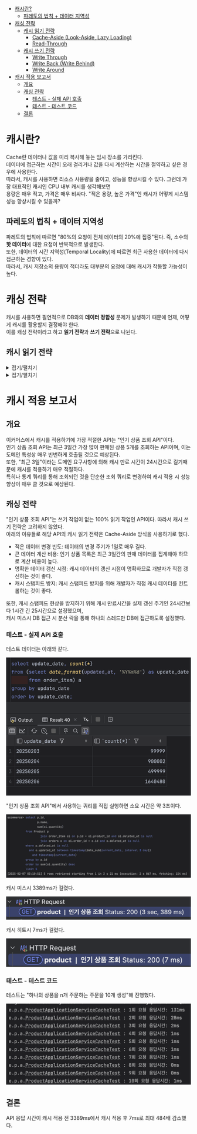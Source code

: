 <!-- TOC -->

* [캐시란?](#캐시란)
    * [파레토의 법칙 + 데이터 지역성](#파레토의-법칙--데이터-지역성)
* [캐싱 전략](#캐싱-전략)
    * [캐시 읽기 전략](#캐시-읽기-전략)
        * [Cache-Aside (Look-Aside, Lazy Loading)](#cache-aside-look-aside-lazy-loading)
        * [Read-Through](#read-through)
    * [캐시 쓰기 전략](#캐시-쓰기-전략)
        * [Write Through](#write-through)
        * [Write Back (Write Behind)](#write-back-write-behind)
        * [Write Around](#write-around)
* [캐시 적용 보고서](#캐시-적용-보고서)
    * [개요](#개요-5)
    * [캐싱 전략](#캐싱-전략-1)
        * [테스트 - 실제 API 호출](#테스트---실제-api-호출)
        * [테스트 - 테스트 코드](#테스트---테스트-코드)
    * [결론](#결론)

<!-- TOC -->

# 캐시란?

Cache란 데이터나 값을 미리 복사해 놓는 임시 장소를 가리킨다.      
데이터에 접근하는 시간이 오래 걸리거나 값을 다시 계산하는 시간을 절약하고 싶은 경우에 사용한다.    
따라서, 캐시를 사용하면 리소스 사용량을 줄이고, 성능을 향상시킬 수 있다. 그런데 가장 대표적인 캐시인 CPU 내부 캐시를 생각해보면  
용량은 매우 적고, 가격은 매우 비싸다. "적은 용량, 높은 가격"인 캐시가 어떻게 시스템 성능 향상시킬 수 있을까?

## 파레토의 법칙 + 데이터 지역성

파레토의 법칙에 따르면 "80%의 요청이 전체 데이터의 20%에 집중"된다. 즉, 소수의 **핫 데이터**에 대한 요청이 반복적으로 발생한다.    
또한, 데이터의 시간 지역성(Temporal Locality)에 따르면 최근 사용한 데이터에 다시 접근하는 경향이 있다.    
따라서, 캐시 저장소의 용량이 적더라도 대부분의 요청에 대해 캐시가 작동할 가능성이 높다.

# 캐싱 전략

캐시를 사용하면 필연적으로 DB와의 **데이터 정합성** 문제가 발생하기 때문에 언제, 어떻게 캐시를 활용할지 결정해야 한다.  
이를 캐싱 전략이라고 하고 **읽기 전략**과 **쓰기 전략**으로 나뉜다.

## 캐시 읽기 전략

<details>
<summary>접기/펼치기</summary>

### Cache-Aside (Look-Aside, Lazy Loading)

#### 개요

요청에 대해 캐시를 조회 후 데이터가 없으면 DB에서 데이터를 가져온 후 캐시에 저장하는 방식.

#### 장점

- 구현이 단순하고 범용적으로 사용됨
- 캐시 장애 발생 시 바로 DB로 fallback할 수 있어 안정적.
- 필요한 데이터만 캐시에 저장하므로 불필요한 자원 낭비를 줄일 수 있음

#### 단점

- 캐시 미스시 DB 접근이 발생해 최초 데이터 조회시 응답 지연이 길어질 수 있음
- 캐시에 데이터가 있으면 바로 반환하므로 **데이터 정합성**문제가 발생할 수 있음
- 캐시 워밍업(Cache Warming) 작업이 별도로 필요할 수 있음

#### 언제 적용할까?

- 읽기가 많은 시스템 (e.g. 상품 목록, 사용자 프로필)
- 모든 데이터를 미리 캐싱하기에는 부담스러운 경우

### Read-Through

#### 개요

요청에 대해 캐시에서만 데이터를 조회하는 방식. Cache-Aside 방식과는 다르게 데이터 로딩을 캐시 시스템이 담당한다.

#### 장점

- 캐시에 없는 데이터를 (캐시 시스템이) 자동으로 채워줘서 데이터 정합성 관리가 쉬움
- 애플리케이션에서 캐시 로직을 관리할 필요가 없음
- 캐시 미스시 캐시 시스템이 자동으로 처리해줌

#### 단점

- 캐시 미스시 조회 지연이 발생할 수 있음
- 캐시 제공 라이브러리나 프레임워크에 의존해야 함
- 초기 설정 복잡

#### 언제 적용할까?

- 읽기가 많은 시스템 + 캐시 로직을 캐시 시스템에게 위임하고 싶은 경우

</details>

<details>
<summary>접기/펼치기</summary>

## 캐시 쓰기 전략

### Write Through

#### 개요

데이터를 캐시에 먼저 저장하고, 캐시가 DB에 반영하는 방식. DB에 쓰기 작업을 캐시 시스템이 담당한다.

#### 장점

- 캐시와 DB의 데이터 일관성
- 읽기 요청시 항상 최신 데이터를 가져올 수 있음

#### 단점

- 쓰기 성능이 낮아질 수 있음(=쓰기 지연시간이 증가할 수 있음)
- 불필요한 캐시가 적재될 가능성이 있음

#### 언제 적용할까?

- 데이터의 일관성이 중요한 경우
- 읽기 빈도가 높은 경우

### Write Back (Write Behind)

#### 개요

데이터를 캐시에 먼저 저장하고, DB에는 **비동기**적으로 갱신

#### 장점

- 쓰기시 메모리에만 저장되므로 쓰기 성능이 매우 빠름
- 대량의 쓰기 요청시 DB 부하 감소

#### 단점

- 캐시에 장애가 발생하면 데이터 유실 가능
- 데이터의 일관성을 보장하기 어렵고, 복잡한 동기화 전략이 필요함

#### 언제 적용할까?

- 쓰기 작업이 많은 경우 (e.g. 로그 데이터 저장)
- 데이터 유실이 어느정도 허용되는 경우

### Write Around

#### 개요

데이터를 캐시에 저장하지 않고, DB에 직접 저장하는 방식. 읽기 요청 발생시 캐시에 저장

#### 장점

- 불필요한 캐시가 적재되는 것을 방지
- 캐시는 읽기 작업에만 집중하므로, 캐시 구현이 단순해짐

#### 단점

- 데이터 최초 조회시 캐시 미스로 읽기 성능 저하

#### 언제 적용할까?

- 쓰기 작업이 많고, 읽기 작업이 상대적으로 적거나 특정 데이터만 자주 조회되는 경우 (e.g. 뉴스 기사)
- 중요한 정보만 캐싱하고 싶을 때

</details>

# 캐시 적용 보고서

## 개요

이커머스에서 캐시를 적용하기에 가장 적절한 API는 "인기 상품 조회 API"이다.  
인기 상품 조회 API는 최근 3일간 가장 많이 판매된 상품 5개를 조회하는 API이며, 이는 도메인 특성상 매우 빈번하게 호출될 것으로 예상된다.  
또한, "최근 3일"이라는 도메인 요구사항에 의해 캐시 만료 시간이 24시간으로 길기때문에 캐시를 적용하기 매우 적절하다.  
특히나 통계 쿼리를 통해 조회되던 것을 단순한 조회 쿼리로 변경하여 캐시 적용 시 성능 향상이 매우 클 것으로 예상된다.

## 캐싱 전략

"인기 상품 조회 API"는 쓰기 작업이 없는 100% 읽기 작업인 API이다. 따라서 캐시 쓰기 전략은 고려하지 않았다.  
아래의 이유들로 해당 API의 캐시 읽기 전략은 Cache-Aside 방식을 사용하기로 했다.

- 적은 데이터 변경 빈도: 데이터의 변경 주기가 1일로 매우 길다.
- 큰 데이터 계산 비용: 인기 상품 목록은 최근 3일간의 판매 데이터를 집계해야 하므로 계산 비용이 높다.
- 명확한 데이터 갱신 시점: 캐시 데이터의 갱신 시점이 명확하므로 개발자가 직접 갱신하는 것이 좋다.
- 캐시 스탬피드 방지: 캐시 스탬피드 방지를 위해 개발자가 직접 캐시 데이터를 컨트롤하는 것이 좋다.

또한, 캐시 스탬피드 현상을 방지하기 위해 캐시 만료시간을 실제 갱신 주기인 24시간보다 1시간 긴 25시간으로 설정했으며,  
캐시 미스시 DB 접근 시 분산 락을 통해 하나의 스레드만 DB에 접근하도록 설정했다.

### 테스트 - 실제 API 호출

테스트 데이터는 아래와 같다.

![all-data.png](/docs/cache/all-data.png)

"인기 상품 조회 API"에서 사용하는 쿼리를 직접 실행하면 소요 시간은 약 3초이다.

![query.png](/docs/cache/query.png)

캐시 미스시 3389ms가 걸렸다.

![with-real-no-cache.png](/docs/cache/with-real-no-cache.png)

캐시 히트시 7ms가 걸렸다.

![with-real-yes-cache.png](/docs/cache/with-real-yes-cache.png)

### 테스트 - 테스트 코드

테스트는 "하나의 상품을 n개 주문하는 주문을 10개 생성"해 진행했다.

![with-test-code.png](/docs/cache/with-test-code.png)

## 결론

API 응답 시간이 캐시 적용 전 3389ms에서 캐시 적용 후 7ms로 최대 484배 감소했다.
